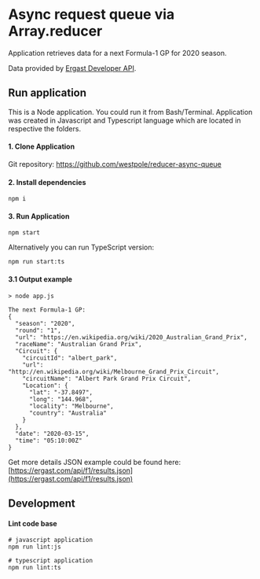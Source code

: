 # Async request queue via Array.reducer

Application retrieves data for a next Formula-1 GP for 2020 season.

Data provided by [Ergast Developer API](https://ergast.com/mrd/).

## Run application

This is a Node application. You could run it from Bash/Terminal.
Application was created in Javascript and Typescript language which are located in respective the folders.

#### 1. Clone Application

Git repository: https://github.com/westpole/reducer-async-queue

#### 2. Install dependencies

```shell
npm i
```

#### 3. Run Application

```shell
npm start
```

Alternatively you can run TypeScript version:

```shell
npm run start:ts
```

#### 3.1 Output example

```shell
> node app.js

The next Formula-1 GP:
{
  "season": "2020",
  "round": "1",
  "url": "https://en.wikipedia.org/wiki/2020_Australian_Grand_Prix",
  "raceName": "Australian Grand Prix",
  "Circuit": {
    "circuitId": "albert_park",
    "url": "http://en.wikipedia.org/wiki/Melbourne_Grand_Prix_Circuit",
    "circuitName": "Albert Park Grand Prix Circuit",
    "Location": {
      "lat": "-37.8497",
      "long": "144.968",
      "locality": "Melbourne",
      "country": "Australia"
    }
  },
  "date": "2020-03-15",
  "time": "05:10:00Z"
}
```

Get more details JSON example could be found here: [https://ergast.com/api/f1/results.json](https://ergast.com/api/f1/results.json)

## Development

#### Lint code base

```shell
# javascript application
npm run lint:js

# typescript application
npm run lint:ts
```
